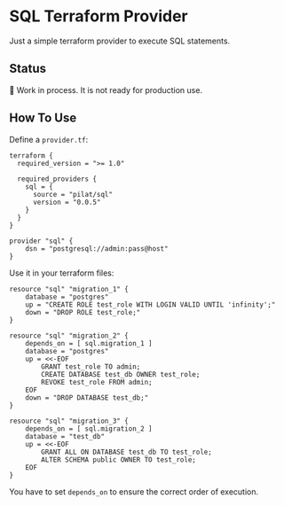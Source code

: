 # SQL Terraform Provider
Just a simple terraform provider to execute SQL statements.


## Status
🚧 Work in process. It is not ready for production use.


## How To Use

Define a `provider.tf`:

```hcl
terraform {
  required_version = ">= 1.0"

  required_providers {
    sql = {
      source = "pilat/sql"
      version = "0.0.5"
    }
  }
}

provider "sql" {
    dsn = "postgresql://admin:pass@host"
}
```

Use it in your terraform files:
```hcl
resource "sql" "migration_1" {
    database = "postgres"
    up = "CREATE ROLE test_role WITH LOGIN VALID UNTIL 'infinity';"
    down = "DROP ROLE test_role;"
}

resource "sql" "migration_2" {
    depends_on = [ sql.migration_1 ]
    database = "postgres"
    up = <<-EOF
        GRANT test_role TO admin;
        CREATE DATABASE test_db OWNER test_role;
        REVOKE test_role FROM admin;
    EOF
    down = "DROP DATABASE test_db;"
}

resource "sql" "migration_3" {
    depends_on = [ sql.migration_2 ]
    database = "test_db"
    up = <<-EOF
        GRANT ALL ON DATABASE test_db TO test_role;
        ALTER SCHEMA public OWNER TO test_role;
    EOF
}
```

You have to set `depends_on` to ensure the correct order of execution.